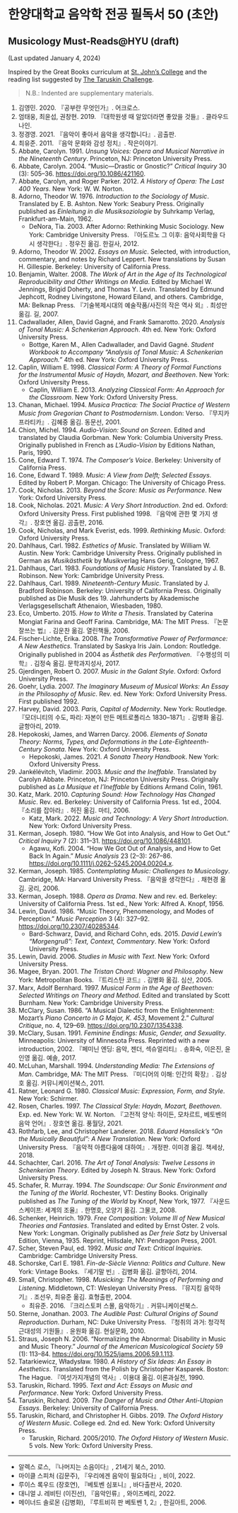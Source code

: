 # 한양대학교 음악학 전공 필독서 50 (초안)
## Musicology Must-Reads@HYU (draft)
(Last updated January 4, 2024)

Inspired by the Great Books curriculum at [St. John’s College](https://www.sjc.edu/academic-programs/undergraduate/great-books-reading-list) and the reading list suggested by [The Taruskin Challenge](https://taruskinchallenge.wordpress.com/musicology-must-reads-2/).

> N.B.: Indented are supplementary materials.

1. 김영민. 2020. 『공부란 무엇인가』. 어크로스.
2. 엄태웅, 최윤섭, 권창현. 2019. 『대학원생 때 알았더라면 좋았을 것들』. 클라우드나인.
3. 정경영. 2021. 『음악이 좋아서 음악을 생각합니다』. 곰출판.
4. 최유준. 2011. 『음악 문화와 감성 정치』. 작은이야기.
5. Abbate, Carolyn. 1991. *Unsung Voices: Opera and Musical Narrative in the Nineteenth Century*. Princeton, NJ: Princeton University Press.
6. Abbate, Carolyn. 2004. “Music—Drastic or Gnostic?” *Critical Inquiry* 30 (3): 505–36. https://doi.org/10.1086/421160.
7. Abbate, Carolyn, and Roger Parker. 2012. *A History of Opera: The Last 400 Years*. New York: W. W. Norton.
8. Adorno, Theodor W. 1976. *Introduction to the Sociology of Music*. Translated by E. B. Ashton. New York: Seabury Press. Originally published as *Einleitung in die Musiksoziologie* by Suhrkamp Verlag, Frankfurt-am-Main, 1962.
   - DeNora, Tia. 2003. After Adorno: Rethinking Music Sociology. New York: Cambridge University Press. 『아도르노 그 이후: 음악사회학을 다시 생각한다』. 정우진 옮김. 한길사, 2012.
9. Adorno, Theodor W. 2002. *Essays on Music*. Selected, with introduction, commentary, and notes by Richard Leppert. New translations by Susan H. Gillespie. Berkeley: University of California Press.
10. Benjamin, Walter. 2008. *The Work of Art in the Age of Its Technological Reproducibility and Other Writings on Media*. Edited by Michael W. Jennings, Brigid Doherty, and Thomas Y. Levin. Translated by Edmund Jephcott, Rodney Livingstone, Howard Eiland, and others. Cambridge, MA: Belknap Press. 『기술복제시대의 예술작품/사진의 작은 역사 외』. 최성만 옮김. 길, 2007.
11. Cadwallader, Allen, David Gagné, and Frank Samarotto. 2020. *Analysis of Tonal Music: A Schenkerian Approach*. 4th ed. New York: Oxford University Press.
    - Bottge, Karen M., Allen Cadwallader, and David Gagné. *Student Workbook to Accompany “Analysis of Tonal Music: A Schenkerian Approach.”* 4th ed. New York: Oxford University Press.
12. Caplin, William E. 1998. *Classical Form: A Theory of Formal Functions for the Instrumental Music of Haydn, Mozart, and Beethoven*. New York: Oxford University Press.
    - Caplin, William E. 2013. *Analyzing Classical Form: An Approach for the Classroom*. New York: Oxford University Press.
13. Chanan, Michael. 1994. *Musica Practica: The Social Practice of Western Music from Gregorian Chant to Postmodernism*. London: Verso. 『무지카 프라티카』. 김혜중 옮김. 동문선, 2001.
14. Chion, Michel. 1994. *Audio-Vision: Sound on Screen*. Edited and translated by Claudia Gorbman. New York: Columbia University Press. Originally published in French as *L’Audio-Vision* by Editions Nathan,  Paris, 1990.
15. Cone, Edward T. 1974. *The Composer’s Voice*. Berkeley: University of California Press.
16. Cone, Edward T. 1989. *Music: A View from Delft; Selected Essays*. Edited by Robert P. Morgan. Chicago: The University of Chicago Press.
17. Cook, Nicholas. 2013. *Beyond the Score: Music as Performance*. New York: Oxford University Press.
18. Cook, Nicholas. 2021. *Music: A Very Short Introduction*. 2nd ed. Oxford: Oxford University Press. First published 1998. 『음악에 관한 몇 가지 생각』. 장호연 옮김. 곰출판, 2016.
19. Cook, Nicholas, and Mark Everist, eds. 1999. *Rethinking Music*. Oxford: Oxford University Press.
20. Dahlhaus, Carl. 1982. *Esthetics of Music*. Translated by William W. Austin. New York: Cambridge University Press. Originally published in German as *Musikästhetik* by Musikverlag Hans Gerig, Cologne, 1967.
21. Dahlhaus, Carl. 1983. *Foundations of Music History*. Translated by J. B. Robinson. New York: Cambridge University Press. 
22. Dahlhaus, Carl. 1989. *Nineteenth-Century Music*. Translated by J. Bradford Robinson. Berkeley: University of California Press. Originally published as Die Musik des 19. Jahrhunderts by Akademische Verlagsgesellschaft Athenaion, Wiesbaden, 1980.
23. Eco, Umberto. 2015. *How to Write a Thesis*. Translated by Caterina Mongiat Farina and Geoff Farina. Cambridge, MA: The MIT Press. 『논문 잘쓰는 법』. 김운찬 옮김. 열린책들, 2006.
24. Fischer-Lichte, Erika. 2008. *The Transformative Power of Performance: A New Aesthetics*. Translated by Saskya Iris Jain. London: Routledge. Originally published in 2004 as *Ästhetik des Performativen*. 『수행성의 미학』. 김정숙 옮김. 문학과지성사, 2017.
25. Gjerdingen, Robert O. 2007. *Music in the Galant Style*. Oxford: Oxford University Press.
26. Goehr, Lydia. 2007. *The Imaginary Museum of Musical Works: An Essay in the Philosophy of Music*. Rev. ed. New York: Oxford University Press. First published 1992.
27. Harvey, David. 2003. *Paris, Capital of Modernity*. New York: Routledge. 『모더니티의 수도, 파리: 자본이 만든 메트로폴리스 1830–1871』. 김병화 옮김. 글항아리, 2019.
28. Hepokoski, James, and Warren Darcy. 2006. *Elements of Sonata Theory: Norms, Types, and Deformations in the Late-Eighteenth-Century Sonata*. New York: Oxford University Press.
    - Hepokoski, James. 2021. *A Sonata Theory Handbook*. New York: Oxford University Press.
29. Jankélévitch, Vladimir. 2003. *Music and the Ineffable*. Translated by Carolyn Abbate. Princeton, NJ: Princeton University Press. Originally published as *La Musique et l’Ineffable* by Éditions Armand Colin, 1961.
30. Katz, Mark. 2010. *Capturing Sound: How Technology Has Changed Music*. Rev. ed. Berkeley: University of California Press. 1st ed., 2004. 『소리를 잡아라』. 허진 옮김. 마티, 2006.
    - Katz, Mark. 2022. *Music and Technology: A Very Short Introduction*. New York: Oxford University Press.
31. Kerman, Joseph. 1980. “How We Got into Analysis, and How to Get Out.” *Critical Inquiry* 7 (2): 311–31. https://doi.org/10.1086/448101.
    - Agawu, Kofi. 2004. “How We Got Out of Analysis, and How to Get Back In Again.” *Music Analysis* 23 (2–3): 267–86. https://doi.org/10.1111/j.0262-5245.2004.00204.x.
32. Kerman, Joseph. 1985. *Contemplating Music: Challenges to Musicology*. Cambridge, MA: Harvard University Press. 『음악을 생각한다』. 채현경 옮김. 궁리, 2006.
33. Kerman, Joseph. 1988. *Opera as Drama*. New and rev. ed. Berkeley: University of California Press. 1st ed., New York: Alfred A. Knopf, 1956.
34. Lewin, David. 1986. “Music Theory, Phenomenology, and Modes of Perception.” *Music Perception* 3 (4): 327–92. https://doi.org/10.2307/40285344.
    - Bard-Schwarz, David, and Richard Cohn, eds. 2015. *David Lewin’s “Morgengruß”: Text, Context, Commentary*. New York: Oxford University Press.
35. Lewin, David. 2006. *Studies in Music with Text*. New York: Oxford University Press.
36. Magee, Bryan. 2001. *The Tristan Chord: Wagner and Philosophy*. New York: Metropolitan Books. 『트리스탄 코드』. 김병화 옮김. 심산, 2005.
37. Marx, Adolf Bernhard. 1997. *Musical Form in the Age of Beethoven: Selected Writings on Theory and Method*. Edited and translated by Scott Burnham. New York: Cambridge University Press.
38. McClary, Susan. 1986. “A Musical Dialectic from the Enlightenment: Mozart’s *Piano Concerto in G Major, K. 453*, Movement 2.” *Cultural Critique*, no. 4, 129–69. https://doi.org/10.2307/1354338.
39. McClary, Susan. 1991. *Feminine Endings: Music, Gender, and Sexuality*. Minneapolis: University of Minnesota Press. Reprinted with a new introduction, 2002. 『페미닌 엔딩: 음악, 젠더, 섹슈얼리티』. 송화숙, 이은진, 윤인영 옮김. 예솔, 2017.
40. McLuhan, Marshall. 1994. *Understanding Media: The Extensions of Man*. Cambridge, MA: The MIT Press. 『미디어의 이해: 인간의 확장』. 김상호 옮김. 커뮤니케이션북스, 2011.
41. Ratner, Leonard G. 1980. *Classical Music: Expression, Form, and Style*. New York: Schirmer.
42. Rosen, Charles. 1997. *The Classical Style: Haydn, Mozart, Beethoven*. Exp. ed. New York: W. W. Norton. 『고전적 양식: 하이든, 모차르트, 베토벤의 음악 언어』. 장호연 옮김. 풍월당, 2021.
43. Rothfarb, Lee, and Christopher Landerer. 2018. *Eduard Hanslick’s “On the Musically Beautiful”: A New Translation*. New York: Oxford University Press. 『음악적 아름다움에 대하여』. 개정판. 이미경 옮김. 책세상, 2018.
44. Schachter, Carl. 2016. *The Art of Tonal Analysis: Twelve Lessons in Schenkerian Theory*. Edited by Joseph N. Straus. New York: Oxford University Press.
45. Schafer, R. Murray. 1994. *The Soundscape: Our Sonic Environment and the Tuning of the World*. Rochester, VT: Destiny Books. Originally published as *The Tuning of the World* by Knopf, New York, 1977. 『사운드스케이프: 세계의 조율』. 한명호, 오양기 옮김. 그물코, 2008.
46. Schenker, Heinrich. 1979. *Free Composition: Volume III of New Musical Theories and Fantasies*. Translated and edited by Ernst Oster. 2 vols. New York: Longman. Originally published as *Der freie Satz* by Universal Edition, Vienna, 1935. Reprint, Hillsdale, NY: Pendragon Press, 2001.
47. Scher, Steven Paul, ed. 1992. *Music and Text: Critical Inquiries*. Cambridge: Cambridge University Press.
48. Schorske, Carl E. 1981. *Fin-de-Siècle Vienna: Politics and Culture*. New York: Vintage Books. 『세기말 빈』. 김병화 옮김. 글항아리, 2014.
49. Small, Christopher. 1998. *Musicking: The Meanings of Performing and Listening*. Middletown, CT: Wesleyan University Press. 『뮤지킹 음악하기』. 조선우, 최유준 옮김. 효형출판, 2004.
    - 최유준. 2016. 『크리스토퍼 스몰, 음악하기』. 커뮤니케이션북스.
50. Sterne, Jonathan. 2003. *The Audible Past: Cultural Origins of Sound Reproduction*. Durham, NC: Duke University Press. 『청취의 과거: 청각적 근대성의 기원들』. 윤원화 옮김. 현실문화, 2010.
51. Straus, Joseph N. 2006. “Normalizing the Abnormal: Disability in Music and Music Theory.” *Journal of the American Musicological Society* 59 (1): 113–84. https://doi.org/10.1525/jams.2006.59.1.113.
52. Tatarkiewicz, Władysław. 1980. *A History of Six Ideas: An Essay in Aesthetics*. Translated from the Polish by Christopher Kasparek. Boston: The Hague. 『여섯가지개념의 역사』. 이용대 옮김. 이론과실천, 1990.
53. Taruskin, Richard. 1995. *Text and Act: Essays on Music and Performance*. New York: Oxford University Press.
54. Taruskin, Richard. 2009. *The Danger of Music and Other Anti-Utopian Essays*. Berkeley: University of California Press.
55. Taruskin, Richard, and Christopher H. Gibbs. 2019. *The Oxford History of Western Music*. College ed. 2nd ed. New York: Oxford University Press.
    - Taruskin, Richard. 2005/2010. *The Oxford History of Western Music*. 5 vols. New York: Oxford University Press.

---

* 알렉스 로스, 『나머지는 소음이다』, 21세기 북스, 2010.
* 마이클 스피처 (김문주), 『우리에겐 음악이 필요하다』, 비이, 2022.
* 루이스 록우드 (장호연), 『베토벤 심포니』, 바다출판사, 2020.
* 대니얼 J. 레비틴 (이진선), 『음악인류』, 와이즈베리, 2022.
* 메이너드 솔로몬 (김병화), 『루트비히 판 베토벤 1, 2』, 한길아트, 2006.